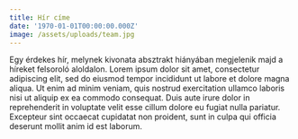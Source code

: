 ```yaml
---
title: Hír címe
date: '1970-01-01T00:00:00.000Z'
image: /assets/uploads/team.jpg
---
```


Egy érdekes hír, melynek kivonata absztrakt hiányában megjelenik majd a híreket felsoroló aloldalon. Lorem ipsum dolor sit amet, consectetur adipiscing elit, sed do eiusmod tempor incididunt ut labore et dolore magna aliqua. Ut enim ad minim veniam, quis nostrud exercitation ullamco laboris nisi ut aliquip ex ea commodo consequat. Duis aute irure dolor in reprehenderit in voluptate velit esse cillum dolore eu fugiat nulla pariatur. Excepteur sint occaecat cupidatat non proident, sunt in culpa qui officia deserunt mollit anim id est laborum.
